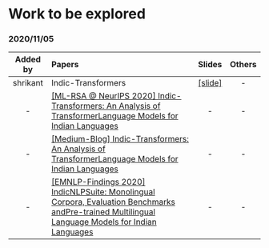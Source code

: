 # Work to be explored

### 2020/11/05
|Added by|Papers|Slides|Others|
|:----:|:----|:----:|:-----:|
|shrikant|Indic-Transformers|[[slide]](./slides/20201105_rickywchen.pdf)|-|
|-|[[ML-RSA @ NeurIPS 2020] Indic-Transformers: An Analysis of TransformerLanguage Models for Indian Languages ](https://arxiv.org/pdf/2011.02323.pdf)|-|-|
|-|[[Medium-Blog] Indic-Transformers: An Analysis of TransformerLanguage Models for Indian Languages ](https://medium.com/neuralspace/indic-transformers-an-analysis-of-transformer-language-models-for-indian-languages-c6b4db0643b)|-|-|
|-|[[EMNLP-Findings 2020] IndicNLPSuite: Monolingual Corpora, Evaluation Benchmarks andPre-trained Multilingual Language Models for Indian Languages ](https://indicnlp.ai4bharat.org/papers/arxiv2020_indicnlp_corpus.pdf)|-|-|
